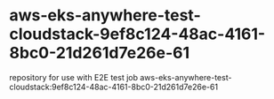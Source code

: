 # aws-eks-anywhere-test-cloudstack-9ef8c124-48ac-4161-8bc0-21d261d7e26e-61
repository for use with E2E test job aws-eks-anywhere-test-cloudstack:9ef8c124-48ac-4161-8bc0-21d261d7e26e-61
